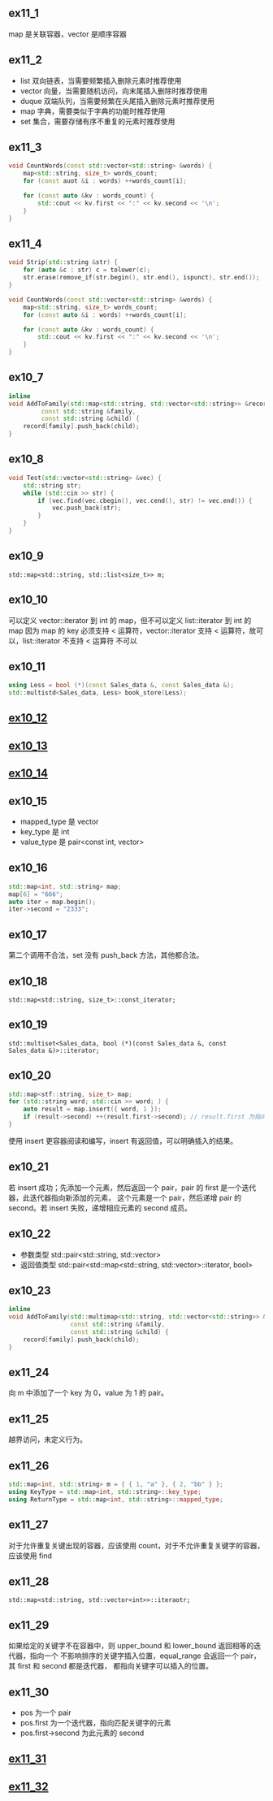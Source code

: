 ## ex11_1
map 是关联容器，vector 是顺序容器

## ex11_2
- list   双向链表，当需要频繁插入删除元素时推荐使用
- vector 向量，当需要随机访问，向末尾插入删除时推荐使用
- duque  双端队列，当需要频繁在头尾插入删除元素时推荐使用
- map    字典，需要类似于字典的功能时推荐使用
- set    集合，需要存储有序不重复的元素时推荐使用

## ex11_3
```c++
void CountWords(const std::vector<std::string> &words) {
    map<std::string, size_t> words_count;
    for (const auot &i : words) ++words_count[i];

    for (const auto &kv : words_count) {
        std::cout << kv.first << ":" << kv.second << '\n';
    }
}
```

## ex11_4
```c++
void Strip(std::string &str) {
    for (auto &c : str) c = tolower(c);
    str.erase(remove_if(str.begin(), str.end(), ispunct), str.end());
}

void CountWords(const std::vector<std::string> &words) {
    map<std::string, size_t> words_count;
    for (const auto &i : words) ++words_count[i];

    for (const auto &kv : words_count) {
        std::cout << kv.first << ":" << kv.second << '\n';
    }
}
```

## ex10_7
```c++
inline
void AddToFamily(std::map<std::string, std::vector<std::string>> &record,
         const std::string &family,
         const std::string &child) {
    record[family].push_back(child);
}
```

## ex10_8
```cpp
void Test(std::vector<std::string> &vec) {
    std::string str;
    while (std::cin >> str) {
        if (vec.find(vec.cbegin(), vec.cend(), str) != vec.end()) {
            vec.push_back(str);
        }
    }
}
```

## ex10_9
    std::map<std::string, std::list<size_t>> m;

## ex10_10
可以定义 vector<int>::iterator 到 int 的 map，但不可以定义 list<int>::iterator 到 int 的 map
因为 map 的 key 必须支持 < 运算符，vector<int>::iterator 支持 < 运算符，故可以，list<int>::iterator 不支持 < 运算符
不可以

## ex10_11
```c++
using Less = bool (*)(const Sales_data &, const Sales_data &);
std::multistd<Sales_data, Less> book_store(Less);
```

## [ex10_12](ex10_12.cpp)


## [ex10_13](ex10_13.cpp)


## [ex10_14](ex10_14.cpp)

## ex10_15
- mapped_type 是 vector<int>
- key_type    是 int
- value_type  是 pair<const int, vector<int>>

## ex10_16
```c++
std::map<int, std::string> map;
map[6] = "666";
auto iter = map.begin();
iter->second = "2333";
```

## ex10_17
第二个调用不合法，set 没有 push_back 方法，其他都合法。

## ex10_18
    std::map<std::string, size_t>::const_iterator;

## ex10_19
    std::multiset<Sales_data, bool (*)(const Sales_data &, const Sales_data &)>::iterator;

## ex10_20
```c++
std::map<stf::string, size_t> map;
for (std::string word; std::cin >> word; ) {
    auto result = map.insert({ word, 1 });
    if (result->second) ++(result.first->second); // result.first 为指向插入 pair 的迭代器
}
```
使用 insert 更容器阅读和编写，insert 有返回值，可以明确插入的结果。

## ex10_21
若 insert 成功；先添加一个元素，然后返回一个 pair，pair 的 first 是一个迭代器，此迭代器指向新添加的元素，
这个元素是一个 pair，然后递增 pair 的 second。若 insert 失败，递增相应元素的 second 成员。

## ex10_22
- 参数类型 std::pair<std::string, std::vector<int>>
- 返回值类型 std::pair<std::map<std::string, std::vector<int>>::iterator, bool>

## ex10_23
```c++
inline
void AddToFamily(std::multimap<std::string, std::vector<std::string>> &record,
                 const std::string &family,
                 const std::string &child) {
    record[family].push_back(child);
}
```

## ex11_24
向 m 中添加了一个 key 为 0，value 为 1 的 pair。

## ex11_25
越界访问，未定义行为。

## ex11_26
```c++
std::map<int, std::string> m = { { 1, "a" }, { 2, "bb" } };
using KeyType = std::map<int, std::string>::key_type;
using ReturnType = std::map<int, std::string>::mapped_type;
```

## ex11_27
对于允许重复关键出现的容器，应该使用 count，对于不允许重复关键字的容器，应该使用 find

## ex11_28
    std::map<std::string, std::vector<int>>::iteraotr;

## ex11_29
如果给定的关键字不在容器中，则 upper_bound 和 lower_bound 返回相等的迭代器，指向一个
不影响排序的关键字插入位置，equal_range 会返回一个 pair，其 first 和 second 都是迭代器，
都指向关键字可以插入的位置。

## ex11_30
- pos 为一个 pair
- pos.first 为一个迭代器，指向匹配关键字的元素
- pos.first->second 为此元素的 second

## [ex11_31](ex11_31.cpp)

## [ex11_32](ex11_32.cpp)
